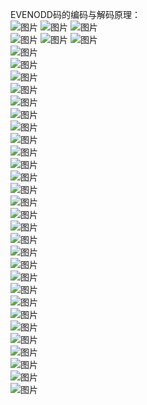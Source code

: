 EVENODD码的编码与解码原理：</br>
![图片](https://github.com/Hiooary/EVENODD/blob/master/images/1.jpg)
![图片](https://github.com/Hiooary/EVENODD/blob/master/images/2.jpg)
![图片](https://github.com/Hiooary/EVENODD/blob/master/images/3.jpg)</br>
![图片](https://github.com/Hiooary/EVENODD/blob/master/images/4.jpg)
![图片](https://github.com/Hiooary/EVENODD/blob/master/images/5.jpg)
![图片](https://github.com/Hiooary/EVENODD/blob/master/images/6.jpg)</br>
![图片](https://github.com/Hiooary/EVENODD/blob/master/images/7.jpg)</br>
![图片](https://github.com/Hiooary/EVENODD/blob/master/images/8.jpg)</br>
![图片](https://github.com/Hiooary/EVENODD/blob/master/images/9.jpg)</br>
![图片](https://github.com/Hiooary/EVENODD/blob/master/images/10.jpg)</br>
![图片](https://github.com/Hiooary/EVENODD/blob/master/images/11.jpg)</br>
![图片](https://github.com/Hiooary/EVENODD/blob/master/images/12.jpg)</br>
![图片](https://github.com/Hiooary/EVENODD/blob/master/images/13.jpg)</br>
![图片](https://github.com/Hiooary/EVENODD/blob/master/images/14.jpg)</br>
![图片](https://github.com/Hiooary/EVENODD/blob/master/images/15.jpg)</br>
![图片](https://github.com/Hiooary/EVENODD/blob/master/images/16.jpg)</br>
![图片](https://github.com/Hiooary/EVENODD/blob/master/images/17.jpg)</br>
![图片](https://github.com/Hiooary/EVENODD/blob/master/images/18.jpg)</br>
![图片](https://github.com/Hiooary/EVENODD/blob/master/images/19.jpg)</br>
![图片](https://github.com/Hiooary/EVENODD/blob/master/images/20.jpg)</br>
![图片](https://github.com/Hiooary/EVENODD/blob/master/images/21.jpg)</br>
![图片](https://github.com/Hiooary/EVENODD/blob/master/images/22.jpg)</br>
![图片](https://github.com/Hiooary/EVENODD/blob/master/images/23.jpg)</br>
![图片](https://github.com/Hiooary/EVENODD/blob/master/images/24.jpg)</br>
![图片](https://github.com/Hiooary/EVENODD/blob/master/images/25.jpg)</br>
![图片](https://github.com/Hiooary/EVENODD/blob/master/images/26.jpg)</br>
![图片](https://github.com/Hiooary/EVENODD/blob/master/images/27.jpg)</br>
![图片](https://github.com/Hiooary/EVENODD/blob/master/images/28.jpg)</br>
![图片](https://github.com/Hiooary/EVENODD/blob/master/images/29.jpg)</br>
![图片](https://github.com/Hiooary/EVENODD/blob/master/images/30.jpg)</br>
![图片](https://github.com/Hiooary/EVENODD/blob/master/images/31.jpg)</br>
![图片](https://github.com/Hiooary/EVENODD/blob/master/images/32.jpg)</br>
![图片](https://github.com/Hiooary/EVENODD/blob/master/images/33.jpg)</br>
![图片](https://github.com/Hiooary/EVENODD/blob/master/images/34.jpg)</br>
